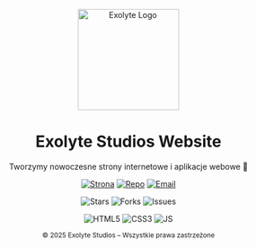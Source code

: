 <p align="center">
  <img src="assets/logo.png?raw=true" width="180" alt="Exolyte Logo">
</p>

<h1 align="center">Exolyte Studios Website</h1>
<p align="center">Tworzymy nowoczesne strony internetowe i aplikacje webowe 🚀</p>

<p align="center">
  <a href="https://exolyte.pl"><img src="https://img.shields.io/badge/🌐 Strona-Exolyte-blue?style=for-the-badge" alt="Strona"></a>
  <a href="https://github.com/ExolyteStudio/ExolyteWebsite"><img src="https://img.shields.io/badge/📂 Repozytorium-GitHub-black?style=for-the-badge" alt="Repo"></a>
  <a href="mailto:kontakt@exolyte.pl"><img src="https://img.shields.io/badge/📧 Kontakt-mail-red?style=for-the-badge" alt="Email"></a>
</p>

<p align="center">
  <img src="https://img.shields.io/github/stars/ExolyteStudio/ExolyteWebsite?style=for-the-badge&logo=github" alt="Stars">
  <img src="https://img.shields.io/github/forks/ExolyteStudio/ExolyteWebsite?style=for-the-badge&logo=github" alt="Forks">
  <img src="https://img.shields.io/github/issues/ExolyteStudio/ExolyteWebsite?style=for-the-badge&logo=github" alt="Issues">
</p>

<p align="center">
  <img src="https://img.shields.io/badge/HTML5-orange?style=for-the-badge&logo=html5" alt="HTML5">
  <img src="https://img.shields.io/badge/CSS3-blue?style=for-the-badge&logo=css3" alt="CSS3">
  <img src="https://img.shields.io/badge/JavaScript-yellow?style=for-the-badge&logo=javascript" alt="JS">
</p>

<p align="center">
  <sub>© 2025 Exolyte Studios – Wszystkie prawa zastrzeżone</sub>
</p>
